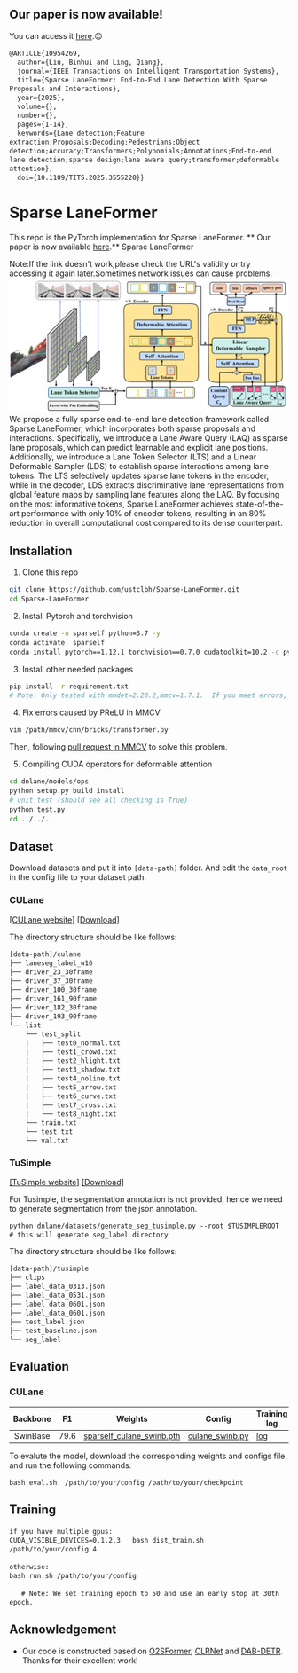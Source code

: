 ## Our paper is now available!
You can access it [here](https://ieeexplore.ieee.org/document/10954269).😊
```
@ARTICLE{10954269,
  author={Liu, Binhui and Ling, Qiang},
  journal={IEEE Transactions on Intelligent Transportation Systems}, 
  title={Sparse LaneFormer: End-to-End Lane Detection With Sparse Proposals and Interactions}, 
  year={2025},
  volume={},
  number={},
  pages={1-14},
  keywords={Lane detection;Feature extraction;Proposals;Decoding;Pedestrians;Object detection;Accuracy;Transformers;Polynomials;Annotations;End-to-end lane detection;sparse design;lane aware query;transformer;deformable attention},
  doi={10.1109/TITS.2025.3555220}}
```
# Sparse LaneFormer
This repo is the PyTorch implementation for Sparse LaneFormer.
** Our paper is now available  [here](https://ieeexplore.ieee.org/document/10954269).**
Sparse LaneFormer




Note:If the link doesn't work,please check the URL's validity or try accessing it again later.Sometimes network issues can cause problems.
![Sparse LaneFormer](SparseLaneFormer.png)
We propose a fully sparse end-to-end lane detection framework called Sparse LaneFormer, which incorporates both sparse proposals and interactions. Specifically, we introduce a Lane Aware Query (LAQ) as sparse lane proposals, which can predict learnable and explicit lane positions. Additionally, we introduce  a Lane Token Selector (LTS) and a Linear Deformable Sampler (LDS) to establish sparse interactions among lane tokens. The LTS selectively updates sparse lane tokens in the encoder, while in the decoder, LDS extracts discriminative lane representations from global feature maps by sampling lane features along the LAQ. By focusing on the most informative tokens, Sparse LaneFormer achieves state-of-the-art performance with only 10\% of encoder tokens, resulting in an 80\% reduction in overall computational cost compared to its dense counterpart. 

## Installation
   1. Clone this repo
   ```sh
   git clone https://github.com/ustclbh/Sparse-LaneFormer.git
   cd Sparse-LaneFormer
   ```

   2. Install Pytorch and torchvision
   ```sh
  conda create -n sparself python=3.7 -y
  conda activate  sparself 
  conda install pytorch==1.12.1 torchvision==0.7.0 cudatoolkit=10.2 -c pytorch -y
   ```

   3. Install other needed packages
   ```sh
   pip install -r requirement.txt
   # Note: Only tested with mmdet=2.28.2,mmcv=1.7.1.  If you meet errors, please refer to mmdetection repo for more details
   ```
   
   4. Fix errors caused by PReLU in MMCV
   ```sh
   vim /path/mmcv/cnn/bricks/transformer.py
   ```
   Then, following [pull request in MMCV](https://github.com/open-mmlab/mmcv/pull/2444/commits/4290c68f653f63e96f022f330ceb71b578ee602d) to solve this problem.

   5. Compiling CUDA operators for deformable attention
   ```sh
   cd dnlane/models/ops
   python setup.py build install
   # unit test (should see all checking is True)
   python test.py
   cd ../../..
   ```
    
## Dataset
Download datasets and put it into `[data-path]` folder. And edit the `data_root` in the config file to your dataset path.

### CULane
[\[CULane website\]](https://xingangpan.github.io/projects/CULane.html)
[\[Download\]](https://drive.google.com/drive/folders/1mSLgwVTiaUMAb4AVOWwlCD5JcWdrwpvu)


The directory structure should be like follows:
```
[data-path]/culane
├── laneseg_label_w16
├── driver_23_30frame
├── driver_37_30frame
├── driver_100_30frame
├── driver_161_90frame
├── driver_182_30frame
├── driver_193_90frame
└── list
    └── test_split
    |   ├── test0_normal.txt
    |   ├── test1_crowd.txt
    |   ├── test2_hlight.txt
    |   ├── test3_shadow.txt
    |   ├── test4_noline.txt
    |   ├── test5_arrow.txt
    |   ├── test6_curve.txt
    |   ├── test7_cross.txt
    |   └── test8_night.txt
    └── train.txt
    └── test.txt
    └── val.txt

```
### TuSimple
[\[TuSimple website\]](https://github.com/TuSimple/tusimple-benchmark/tree/master/doc/lane_detection)
[\[Download\]](https://github.com/TuSimple/tusimple-benchmark/issues/3)

For Tusimple, the segmentation annotation is not provided, hence we need to generate segmentation from the json annotation.
```
python dnlane/datasets/generate_seg_tusimple.py --root $TUSIMPLEROOT
# this will generate seg_label directory
```

The directory structure should be like follows:
```
[data-path]/tusimple
├── clips
├── label_data_0313.json
├── label_data_0531.json
├── label_data_0601.json
├── label_data_0601.json
├── test_label.json
├── test_baseline.json
└── seg_label
```
## Evaluation

### CULane
|   Backbone    |  F1   | Weights                                                                                                          |  Config| Training log|
|:-------------:|:-----:|------------------------------------------------------------------------------------------------------------------|-----|-----|
|   SwinBase  | 79.6 | [sparself_culane_swinb.pth](https://drive.google.com/file/d/1vbA1yH0BhAAvuAxQPxXeZh-OQGdl4mik/view?usp=drive_link)  |[culane_swinb.py](https://drive.google.com/file/d/1AL3tWA0sEGELyO8s5q_cTK08IjE8mvhp/view?usp=drive_link) |  [log](https://drive.google.com/file/d/1pA8LzlyfNo8xWDODuuOxIntBJRqzk8JQ/view?usp=drive_link)|


To evalute the model, download the corresponding weights and configs file  and run the following commands.
```shell
bash eval.sh  /path/to/your/config /path/to/your/checkpoint
```


## Training
```shell
if you have multiple gpus:
CUDA_VISIBLE_DEVICES=0,1,2,3   bash dist_train.sh  /path/to/your/config 4

otherwise:
bash run.sh /path/to/your/config

   # Note: We set training epoch to 50 and use an early stop at 30th epoch.
```

## Acknowledgement
* Our code is constructed based on [O2SFormer](https://github.com/zkyseu/O2SFormer/tree/main), [CLRNet](https://github.com/Turoad/CLRNet) and [DAB-DETR](https://github.com/IDEA-Research/DAB-DETR). Thanks for their excellent work!
